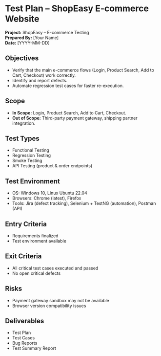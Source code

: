 # Test Plan – ShopEasy E-commerce Website

**Project:** ShopEasy – E-commerce Testing  
**Prepared By:** [Your Name]  
**Date:** [YYYY-MM-DD]

## Objectives
- Verify that the main e-commerce flows (Login, Product Search, Add to Cart, Checkout) work correctly.
- Identify and report defects.
- Automate regression test cases for faster re-execution.

## Scope
- **In Scope:** Login, Product Search, Add to Cart, Checkout.
- **Out of Scope:** Third-party payment gateway, shipping partner integration.

## Test Types
- Functional Testing
- Regression Testing
- Smoke Testing
- API Testing (product & order endpoints)

## Test Environment
- OS: Windows 10, Linux Ubuntu 22.04
- Browsers: Chrome (latest), Firefox
- Tools: Jira (defect tracking), Selenium + TestNG (automation), Postman (API)

## Entry Criteria
- Requirements finalized
- Test environment available

## Exit Criteria
- All critical test cases executed and passed
- No open critical defects

## Risks
- Payment gateway sandbox may not be available
- Browser version compatibility issues

## Deliverables
- Test Plan
- Test Cases
- Bug Reports
- Test Summary Report
